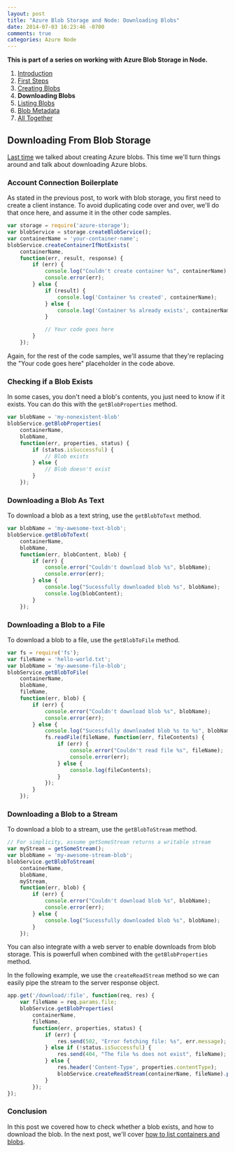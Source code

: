 ```yaml
---
layout: post
title: "Azure Blob Storage and Node: Downloading Blobs"
date: 2014-07-03 16:23:46 -0700
comments: true
categories: Azure Node
---
```


**This is part of a series on working with Azure Blob Storage in Node.**

1. [Introduction](/blog/2014/06/30/azure-blob-storage-and-node/)
1. [First Steps](/blog/2014/07/01/azure-blob-storage-and-node-first-steps/)
1. [Creating Blobs](/blog/2014/07/02/azure-blob-storage-and-node-creating-blobs/)
1. **Downloading Blobs**
1. [Listing Blobs](/blog/2014/07/07/azure-blob-storage-and-node-listing-blobs/)
1. [Blob Metadata](/blog/2014/07/08/azure-blob-storage-and-node-blob-metadata/)
1. [All Together](/blog/2014/07/09/azure-blob-storage-and-node-all-together/)

Downloading From Blob Storage
---

[Last time](/blog/2014/07/02/azure-blob-storage-and-node-creating-blobs/) we talked about creating Azure blobs.
This time we'll turn things around and talk about downloading Azure blobs.

### Account Connection Boilerplate

As stated in the previous post, to work with blob storage, you first need to create a client instance.
To avoid duplicating code over and over, we'll do that once here, and assume it in the other code samples.

```javascript
var storage = require('azure-storage');
var blobService = storage.createBlobService();
var containerName = 'your-container-name';
blobService.createContainerIfNotExists(
    containerName,
    function(err, result, response) {
        if (err) {
            console.log("Couldn't create container %s", containerName);
            console.error(err);
        } else {
            if (result) {
                console.log('Container %s created', containerName);
            } else {
                console.log('Container %s already exists', containerName);
            }

            // Your code goes here
        }
    });
```

Again, for the rest of the code samples, we'll assume that they're replacing the "Your code goes here" placeholder in the code above.

### Checking if a Blob Exists

In some cases, you don't need a blob's contents, you just need to know if it exists.
You can do this with the `getBlobProperties` method.

```javascript
var blobName = 'my-nonexistent-blob'
blobService.getBlobProperties(
    containerName,
    blobName,
    function(err, properties, status) {
        if (status.isSuccessful) {
            // Blob exists
        } else {
            // Blob doesn't exist
        }
    });
```

### Downloading a Blob As Text

To download a blob as a text string, use the `getBlobToText` method.

```javascript
var blobName = 'my-awesome-text-blob';
blobService.getBlobToText(
    containerName,
    blobName,
    function(err, blobContent, blob) {
        if (err) {
            console.error("Couldn't download blob %s", blobName);
            console.error(err);
        } else {
            console.log("Sucessfully downloaded blob %s", blobName);
            console.log(blobContent);
        }
    });
```

### Downloading a Blob to a File

To download a blob to a file, use the `getBlobToFile` method.

```javascript
var fs = require('fs');
var fileName = 'hello-world.txt';
var blobName = 'my-awesome-file-blob';
blobService.getBlobToFile(
    containerName,
    blobName,
    fileName,
    function(err, blob) {
        if (err) {
            console.error("Couldn't download blob %s", blobName);
            console.error(err);
        } else {
            console.log("Sucessfully downloaded blob %s to %s", blobName, fileName);
            fs.readFile(fileName, function(err, fileContents) {
                if (err) {
                    console.error("Couldn't read file %s", fileName);
                    console.error(err);
                } else {
                    console.log(fileContents);
                }
            });
        }
    });
```

### Downloading a Blob to a Stream

To download a blob to a stream, use the `getBlobToStream` method.

```javascript
// For simplicity, assume getSomeStream returns a writable stream
var myStream = getSomeStream();
var blobName = 'my-awesome-stream-blob';
blobService.getBlobToStream(
    containerName,
    blobName,
    myStream,
    function(err, blob) {
        if (err) {
            console.error("Couldn't download blob %s", blobName);
            console.error(err);
        } else {
            console.log("Sucessfully downloaded blob %s", blobName);
        }
    });
```

You can also integrate with a web server to enable downloads from blob storage.
This is powerfull when combined with the `getBlobProperties` method.

In the following example, we use the `createReadStream` method so we can easily pipe the stream to the server response object.

```javascript
app.get('/download/:file', function(req, res) {
    var fileName = req.params.file;
    blobService.getBlobProperties(
        containerName,
        fileName,
        function(err, properties, status) {
            if (err) {
                res.send(502, "Error fetching file: %s", err.message);
            } else if (!status.isSuccessful) {
                res.send(404, "The file %s does not exist", fileName);
            } else {
                res.header('Content-Type', properties.contentType);
                blobService.createReadStream(containerName, fileName).pipe(res);
            }
        });
});
```

### Conclusion

In this post we covered how to check whether a blob exists, and how to download the blob.
In the next post, we'll cover [how to list containers and blobs](/blog/2014/07/07/azure-blob-storage-and-node-listing-blobs/).

